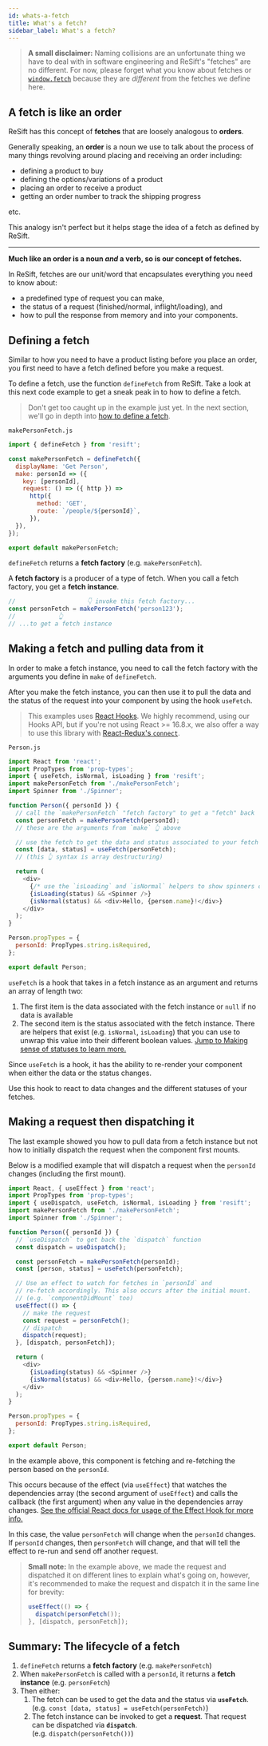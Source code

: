 ```yaml
---
id: whats-a-fetch
title: What's a fetch?
sidebar_label: What's a fetch?
---
```


> **A small disclaimer:** Naming collisions are an unfortunate thing we have to deal with in software engineering and ReSift's "fetches" are no different. For now, please forget what you know about fetches or [`window.fetch`](https://developer.mozilla.org/en-US/docs/Web/API/Fetch_API) because they are _different_ from the fetches we define here.

## A fetch is like an order

ReSift has this concept of **fetches** that are loosely analogous to **orders**.

Generally speaking, an **order** is a noun we use to talk about the process of many things revolving around placing and receiving an order including:

- defining a product to buy
- defining the options/variations of a product
- placing an order to receive a product
- getting an order number to track the shipping progress

etc.

This analogy isn't perfect but it helps stage the idea of a fetch as defined by ReSift.

---

**Much like an order is a noun _and_ a verb, so is our concept of fetches.**

In ReSift, fetches are our unit/word that encapsulates everything you need to know about:

- a predefined type of request you can make,
- the status of a request (finished/normal, inflight/loading), and
- how to pull the response from memory and into your components.

## Defining a fetch

Similar to how you need to have a product listing before you place an order, you first need to have a fetch defined before you make a request.

To define a fetch, use the function `defineFetch` from ReSift. Take a look at this next code example to get a sneak peak in to how to define a fetch.

> Don't get too caught up in the example just yet. In the next section, we'll go in depth into [how to define a fetch](./how-to-define-a-fetch.md).

`makePersonFetch.js`

```js
import { defineFetch } from 'resift';

const makePersonFetch = defineFetch({
  displayName: 'Get Person',
  make: personId => ({
    key: [personId],
    request: () => ({ http }) =>
      http({
        method: 'GET',
        route: `/people/${personId}`,
      }),
  }),
});

export default makePersonFetch;
```

`defineFetch` returns a **fetch factory** (e.g. `makePersonFetch`).

A **fetch factory** is a producer of a type of fetch. When you call a fetch factory, you get a **fetch instance**.

```js
//                    👇 invoke this fetch factory...
const personFetch = makePersonFetch('person123');
//            👆
// ...to get a fetch instance
```

## Making a fetch and pulling data from it

In order to make a fetch instance, you need to call the fetch factory with the arguments you define in `make` of `defineFetch`.

After you make the fetch instance, you can then use it to pull the data and the status of the request into your component by using the hook `useFetch`.

> This examples uses [React Hooks](https://reactjs.org/docs/hooks-intro.html). We highly recommend, using our Hooks API, but if you're not using React >= 16.8.x, we also offer a way to use this library with [React-Redux's `connect`](../TODO.md).

`Person.js`

```js
import React from 'react';
import PropTypes from 'prop-types';
import { useFetch, isNormal, isLoading } from 'resift';
import makePersonFetch from './makePersonFetch';
import Spinner from './Spinner';

function Person({ personId }) {
  // call the `makePersonFetch` "fetch factory" to get a "fetch" back
  const personFetch = makePersonFetch(personId);
  // these are the arguments from `make` 👆 above

  // use the fetch to get the data and status associated to your fetch
  const [data, status] = useFetch(personFetch);
  // (this 👆 syntax is array destructuring)

  return (
    <div>
      {/* use the `isLoading` and `isNormal` helpers to show spinners or data */}
      {isLoading(status) && <Spinner />}
      {isNormal(status) && <div>Hello, {person.name}!</div>}
    </div>
  );
}

Person.propTypes = {
  personId: PropTypes.string.isRequired,
};

export default Person;
```

`useFetch` is a hook that takes in a fetch instance as an argument and returns an array of length two:

1. The first item is the data associated with the fetch instance or `null` if no data is available
2. The second item is the status associated with the fetch instance. There are helpers that exist (e.g. `isNormal`, `isLoading`) that you can use to unwrap this value into their different boolean values. [Jump to Making sense of statuses to learn more.](../TODO.md)

Since `useFetch` is a hook, it has the ability to re-render your component when either the data or the status changes.

Use this hook to react to data changes and the different statuses of your fetches.

## Making a request then dispatching it

The last example showed you how to pull data from a fetch instance but not how to initially dispatch the request when the component first mounts.

Below is a modified example that will dispatch a request when the `personId` changes (including the first mount).

```js
import React, { useEffect } from 'react';
import PropTypes from 'prop-types';
import { useDispatch, useFetch, isNormal, isLoading } from 'resift';
import makePersonFetch from './makePersonFetch';
import Spinner from './Spinner';

function Person({ personId }) {
  // `useDispatch` to get back the `dispatch` function
  const dispatch = useDispatch();

  const personFetch = makePersonFetch(personId);
  const [person, status] = useFetch(personFetch);

  // Use an effect to watch for fetches in `personId` and
  // re-fetch accordingly. This also occurs after the initial mount.
  // (e.g. `componentDidMount` too)
  useEffect(() => {
    // make the request
    const request = personFetch();
    // dispatch
    dispatch(request);
  }, [dispatch, personFetch]);

  return (
    <div>
      {isLoading(status) && <Spinner />}
      {isNormal(status) && <div>Hello, {person.name}!</div>}
    </div>
  );
}

Person.propTypes = {
  personId: PropTypes.string.isRequired,
};

export default Person;
```

In the example above, this component is fetching and re-fetching the person based on the `personId`.

This occurs because of the effect (via `useEffect`) that watches the dependencies array (the second argument of `useEffect`) and calls the callback (the first argument) when any value in the dependencies array changes. [See the official React docs for usage of the Effect Hook for more info.](https://reactjs.org/docs/hooks-effect.html)

In this case, the value `personFetch` will change when the `personId` changes. If `personId` changes, then `personFetch` will change, and that will tell the effect to re-run and send off another request.

> **Small note:** In the example above, we made the request and dispatched it on different lines to explain what's going on, however, it's recommended to make the request and dispatch it in the same line for brevity:
>
> ```js
> useEffect(() => {
>   dispatch(personFetch());
> }, [dispatch, personFetch]);
> ```

## Summary: The lifecycle of a fetch

1. `defineFetch` returns a **fetch factory** (e.g. `makePersonFetch`)
2. When `makePersonFetch` is called with a `personId`, it returns a **fetch instance** (e.g. `personFetch`)
3. Then either:
   1. The fetch can be used to get the data and the status via **`useFetch`**.
      <br />(e.g. `const [data, status] = useFetch(personFetch)`)
   2. The fetch instance can be invoked to get a **request**. That request can be dispatched via **`dispatch`**.
      <br />(e.g. `dispatch(personFetch())`)
